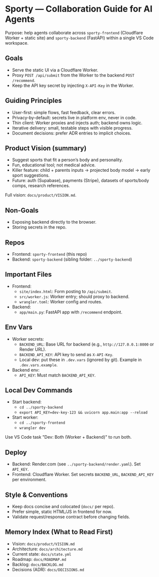 # Sporty — Collaboration Guide for AI Agents

Purpose: help agents collaborate across `sporty-frontend` (Cloudflare Worker + static site) and `sporty-backend` (FastAPI) within a single VS Code workspace.

## Goals
- Serve the static UI via a Cloudflare Worker.
- Proxy `POST /api/submit` from the Worker to the backend `POST /recommend`.
- Keep the API key secret by injecting `X-API-Key` in the Worker.

## Guiding Principles
- User-first: simple flows, fast feedback, clear errors.
- Privacy-by-default: secrets live in platform env, never in code.
- Thin client: Worker proxies and injects auth; backend owns logic.
- Iterative delivery: small, testable steps with visible progress.
- Document decisions: prefer ADR entries to implicit choices.

## Product Vision (summary)
- Suggest sports that fit a person’s body and personality.
- Fun, educational tool; not medical advice.
- Killer feature: child + parents inputs → projected body model → early sport suggestions.
- Future: auth (Supabase), payments (Stripe), datasets of sports/body comps, research references.

Full vision: `docs/product/VISION.md`.

## Non-Goals
- Exposing backend directly to the browser.
- Storing secrets in the repo.

## Repos
- Frontend: `sporty-frontend` (this repo)
- Backend: `sporty-backend` (sibling folder: `../sporty-backend`)

## Important Files
- Frontend:
  - `site/index.html`: Form posting to `/api/submit`.
  - `src/worker.js`: Worker entry; should proxy to backend.
  - `wrangler.toml`: Worker config and routes.
- Backend:
  - `app/main.py`: FastAPI app with `/recommend` endpoint.

## Env Vars
- Worker secrets:
  - `BACKEND_URL`: Base URL for backend (e.g., `http://127.0.0.1:8000` or Render URL).
  - `BACKEND_API_KEY`: API key to send as `X-API-Key`.
  - Local dev: put these in `.dev.vars` (ignored by git). Example in `.dev.vars.example`.
- Backend env:
  - `API_KEY`: Must match `BACKEND_API_KEY`.

## Local Dev Commands
- Start backend:
  - `cd ../sporty-backend`
  - `export API_KEY=dev-key-123 && uvicorn app.main:app --reload`
- Start worker:
  - `cd ../sporty-frontend`
  - `wrangler dev`

Use VS Code task "Dev: Both (Worker + Backend)" to run both.

## Deploy
- Backend: Render.com (see `../sporty-backend/render.yaml`). Set `API_KEY`.
- Frontend: Cloudflare Worker. Set secrets `BACKEND_URL`, `BACKEND_API_KEY` per environment.

## Style & Conventions
- Keep docs concise and colocated (`docs/` per repo).
- Prefer simple, static HTML/JS in frontend for now.
- Validate request/response contract before changing fields.

## Memory Index (What to Read First)
- Vision: `docs/product/VISION.md`
- Architecture: `docs/architecture.md`
- Current state: `docs/state.yml`
- Roadmap: `docs/ROADMAP.md`
- Backlog: `docs/BACKLOG.md`
- Decisions (ADR): `docs/DECISIONS.md`

